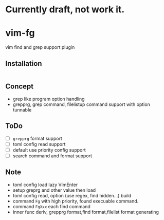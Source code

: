 # Currently draft, not work it.

# vim-fg

vim find and grep support plugin

## Installation

```vim
```

## Concept

- grep like program option handling
- grepprg, grep command, filelistup command support with option
  tunnable

## ToDo

- [ ] `grepprg` format support
- [ ] toml config read support
- [ ] default use priority config support
- [ ] search command and format support

## Note

- toml config load lazy VimEnter
- setup greprg and other value then load
- toml config read, option (use regex, find hidden...) build
- command `Fg` with high priority, found execuable command.
- command `FgXxx` each find command
- inner func deriv, grepprg format,find format,filelist format generating
